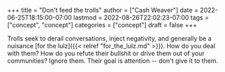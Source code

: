 +++
title = "Don't feed the trolls"
author = ["Cash Weaver"]
date = 2022-06-25T18:15:00-07:00
lastmod = 2022-08-26T22:02:23-07:00
tags = ["concept", "concept"]
categories = ["concept"]
draft = false
+++

Trolls seek to derail conversations, inject negativity, and generally be a nuisance [for the lulz]({{< relref "for_the_lulz.md" >}}). How do you deal with them? How do you refute their bullshit or drive them out of your communities? Ignore them. Their goal is attention -- don't give it to them.
